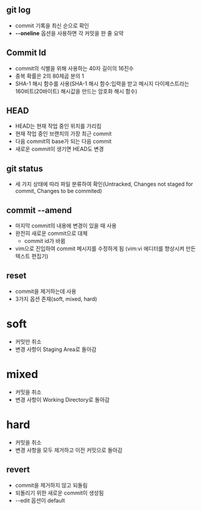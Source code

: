 ## git log   
- commit 기록을 최신 순으로 확인   
- **--oneline** 옵션을 사용하면 각 커밋을 한 줄 요약   

## Commit Id   
- commit의 식별을 위해 사용하는 40자 길이의 16진수   
- 중복 확률은 2의 80제곱 분의 1   
- SHA-1 해시 함수를 사용(SHA-1 해시 함수:입력을 받고 메시지 다이제스트라는 160비트(20바이트) 해시값을 만드는 암호화 해시 함수)   

## HEAD   
- HEAD는 현재 작업 중인 위치를 가리킴   
- 현재 작업 중인 브랜치의 가장 최근 commit   
- 다음 commit의 base가 되는 다음 commit   
- 새로운 commit이 생기면 HEAD도 변경   

## git status   
- 세 가지 상태에 따라 파일 분류하여 확인(Untracked, Changes not staged for commit, Changes to be commited)   

## commit --amend   
- 마지막 commit의 내용에 변경이 있을 때 사용   
- 완전히 새로운 commit으로 대체   
    - commit id가 바뀜
- vim으로 진입하여 commit 메시지를 수정하게 됨 (vim:vi 에디터를 향상시켜 만든 텍스트 편집기)   

## reset   
- commit을 제거하는데 사용   
- 3가지 옵션 존재(soft, mixed, hard)   
# soft   
- 커밋만 취소   
- 변경 사항이 Staging Area로 돌아감   
# mixed   
- 커밋을 취소   
- 변경 사항이 Working Directory로 돌아감   
# hard   
- 커밋을 취소   
- 변경 사항을 모두 제거하고 이전 커밋으로 돌아감   

## revert   
- commit을 제거하지 않고 되돌림   
- 되돌리기 위한 새로운 commit이 생성됨   
- --edit 옵션이 default